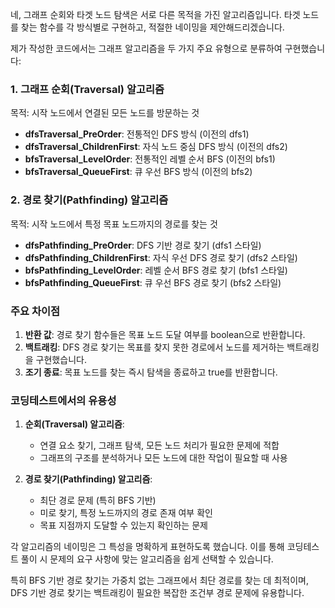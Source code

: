 네, 그래프 순회와 타겟 노드 탐색은 서로 다른 목적을 가진 알고리즘입니다. 타겟 노드를 찾는 함수를 각 방식별로 구현하고, 적절한 네이밍을 제안해드리겠습니다.

제가 작성한 코드에서는 그래프 알고리즘을 두 가지 주요 유형으로 분류하여 구현했습니다:

### 1. 그래프 순회(Traversal) 알고리즘
목적: 시작 노드에서 연결된 모든 노드를 방문하는 것
- **dfsTraversal_PreOrder**: 전통적인 DFS 방식 (이전의 dfs1)
- **dfsTraversal_ChildrenFirst**: 자식 노드 중심 DFS 방식 (이전의 dfs2)
- **bfsTraversal_LevelOrder**: 전통적인 레벨 순서 BFS (이전의 bfs1)
- **bfsTraversal_QueueFirst**: 큐 우선 BFS 방식 (이전의 bfs2)

### 2. 경로 찾기(Pathfinding) 알고리즘
목적: 시작 노드에서 특정 목표 노드까지의 경로를 찾는 것
- **dfsPathfinding_PreOrder**: DFS 기반 경로 찾기 (dfs1 스타일)
- **dfsPathfinding_ChildrenFirst**: 자식 우선 DFS 경로 찾기 (dfs2 스타일)
- **bfsPathfinding_LevelOrder**: 레벨 순서 BFS 경로 찾기 (bfs1 스타일)
- **bfsPathfinding_QueueFirst**: 큐 우선 BFS 경로 찾기 (bfs2 스타일)

### 주요 차이점

1. **반환 값**: 경로 찾기 함수들은 목표 노드 도달 여부를 boolean으로 반환합니다.
2. **백트래킹**: DFS 경로 찾기는 목표를 찾지 못한 경로에서 노드를 제거하는 백트래킹을 구현했습니다.
3. **조기 종료**: 목표 노드를 찾는 즉시 탐색을 종료하고 true를 반환합니다.

### 코딩테스트에서의 유용성

1. **순회(Traversal) 알고리즘**:
   - 연결 요소 찾기, 그래프 탐색, 모든 노드 처리가 필요한 문제에 적합
   - 그래프의 구조를 분석하거나 모든 노드에 대한 작업이 필요할 때 사용

2. **경로 찾기(Pathfinding) 알고리즘**:
   - 최단 경로 문제 (특히 BFS 기반)
   - 미로 찾기, 특정 노드까지의 경로 존재 여부 확인
   - 목표 지점까지 도달할 수 있는지 확인하는 문제

각 알고리즘의 네이밍은 그 특성을 명확하게 표현하도록 했습니다. 이를 통해 코딩테스트 풀이 시 문제의 요구 사항에 맞는 알고리즘을 쉽게 선택할 수 있습니다.

특히 BFS 기반 경로 찾기는 가중치 없는 그래프에서 최단 경로를 찾는 데 최적이며, DFS 기반 경로 찾기는 백트래킹이 필요한 복잡한 조건부 경로 문제에 유용합니다.